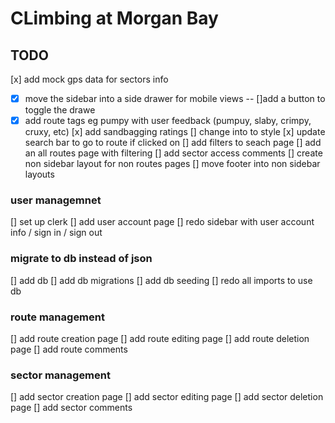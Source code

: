# CLimbing at Morgan Bay

## TODO

[x] add mock gps data for sectors info

- [x] move the sidebar into a side drawer for mobile views
      -- []add a button to toggle the drawe
- [x] add route tags eg pumpy with user feedback (pumpuy, slaby, crimpy, cruxy, etc)
      [x] add sandbagging ratings
      [] change into to style
      [x] update search bar to go to route if clicked on
      [] add filters to seach page
      [] add an all routes page with filtering
      [] add sector access comments
      [] create non sidebar layout for non routes pages
      [] move footer into non sidebar layouts

### user managemnet

[] set up clerk
[] add user account page
[] redo sidebar with user account info / sign in / sign out

### migrate to db instead of json

[] add db
[] add db migrations
[] add db seeding
[] redo all imports to use db

### route management

[] add route creation page
[] add route editing page
[] add route deletion page
[] add route comments

### sector management

[] add sector creation page
[] add sector editing page
[] add sector deletion page
[] add sector comments
